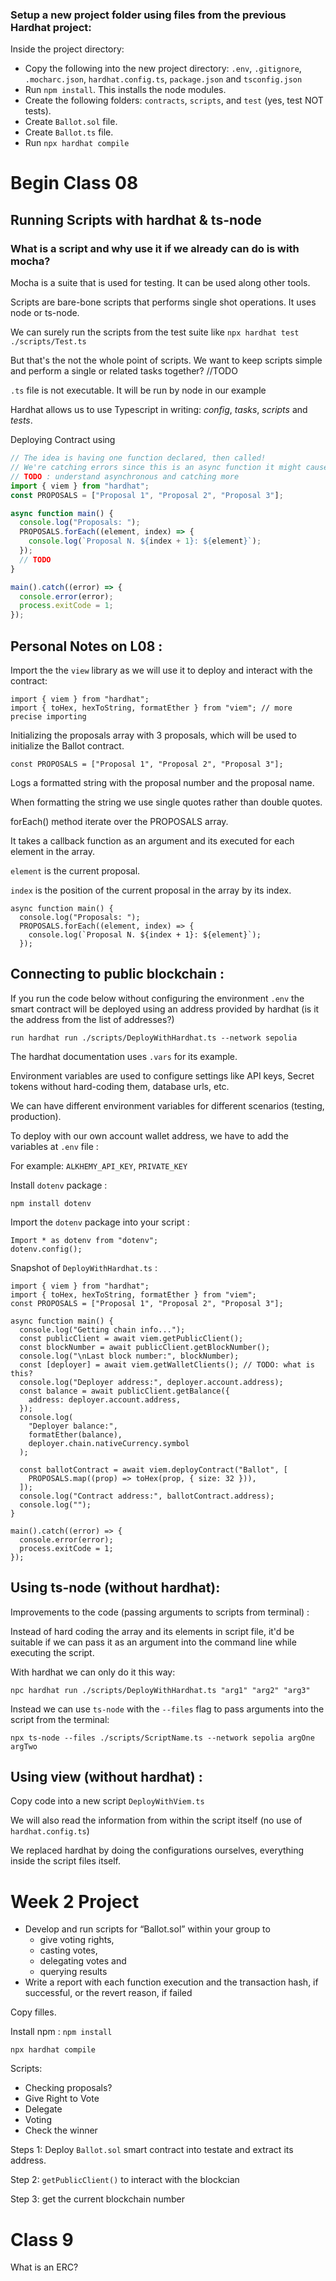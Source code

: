 ### Setup a new project folder using files from the previous Hardhat project:

Inside the project directory:

- Copy the following into the new project directory: `.env`, `.gitignore`, `.mocharc.json`, `hardhat.config.ts`, `package.json` and `tsconfig.json`
- Run `npm install`. This installs the node modules.
- Create the following folders: `contracts`, `scripts`, and `test` (yes, test NOT tests).
- Create `Ballot.sol` file.
- Create `Ballot.ts` file.
- Run `npx hardhat compile`



# Begin Class 08

## Running Scripts with hardhat & ts-node

### What is a script and why use it if we already can do is with mocha?

Mocha is a suite that is used for testing. It can be used along other tools.

Scripts are bare-bone scripts that performs single shot operations. It uses node or ts-node.

We can surely run the scripts from the test suite like `npx hardhat test ./scripts/Test.ts` 

But that's the not the whole point of scripts. We want to keep scripts simple and perform a single or related tasks together? //TODO

`.ts` file is not executable. It will be run by node in our example



Hardhat allows us to use Typescript in writing: *config*, *tasks*, *scripts* and *tests*.





Deploying Contract using 

```typescript
// The idea is having one function declared, then called!
// We're catching errors since this is an async function it might causes issues
// TODO : understand asynchronous and catching more
import { viem } from "hardhat";
const PROPOSALS = ["Proposal 1", "Proposal 2", "Proposal 3"];

async function main() {
  console.log("Proposals: ");
  PROPOSALS.forEach((element, index) => {
    console.log(`Proposal N. ${index + 1}: ${element}`);
  });
  // TODO
}

main().catch((error) => {
  console.error(error);
  process.exitCode = 1;
});
```



## Personal Notes on L08 :

Import the the `view` library as we will  use it to deploy and interact with the contract: 

```solidity
import { viem } from "hardhat";
import { toHex, hexToString, formatEther } from "viem"; // more precise importing
```



Initializing the proposals array with 3 proposals, which will be used to initialize the Ballot contract.

```solidity
const PROPOSALS = ["Proposal 1", "Proposal 2", "Proposal 3"];
```



Logs a formatted string with the proposal number and the proposal name.

When formatting the string we use single quotes rather than double quotes.

forEach() method  iterate over the PROPOSALS array. 

It takes a callback function as an argument and its executed for each element in the array.

`element` is the current proposal.

`index` is the position of the current proposal in the array by its index.

```solidity
async function main() {
  console.log("Proposals: ");
  PROPOSALS.forEach((element, index) => {
    console.log(`Proposal N. ${index + 1}: ${element}`);
  });
```



## Connecting to public blockchain :

If you run the code below without configuring the environment `.env` the smart contract will be deployed using an address provided by hardhat (is it the address from the list of addresses?)

`run hardhat run ./scripts/DeployWithHardhat.ts --network sepolia`

The hardhat documentation uses `.vars` for its example. 

Environment variables are used to configure settings like API keys, Secret tokens without hard-coding them, database urls, etc. 

We can have different environment variables for different scenarios (testing, production).

To deploy with our own account wallet address, we have to add the variables at `.env` file :

For example: `ALKHEMY_API_KEY`, `PRIVATE_KEY`



Install `dotenv` package :

`npm install dotenv`

Import the `dotenv` package into your script : 

```solidity
Import * as dotenv from "dotenv";
dotenv.config();
```





Snapshot of `DeployWithHardhat.ts` : 

```solidity
import { viem } from "hardhat";
import { toHex, hexToString, formatEther } from "viem";
const PROPOSALS = ["Proposal 1", "Proposal 2", "Proposal 3"];

async function main() {
  console.log("Getting chain info...");
  const publicClient = await viem.getPublicClient();
  const blockNumber = await publicClient.getBlockNumber();
  console.log("\nLast block number:", blockNumber);
  const [deployer] = await viem.getWalletClients(); // TODO: what is this?
  console.log("Deployer address:", deployer.account.address);
  const balance = await publicClient.getBalance({
    address: deployer.account.address,
  });
  console.log(
    "Deployer balance:",
    formatEther(balance),
    deployer.chain.nativeCurrency.symbol
  );

  const ballotContract = await viem.deployContract("Ballot", [
    PROPOSALS.map((prop) => toHex(prop, { size: 32 })),
  ]);
  console.log("Contract address:", ballotContract.address);
  console.log("");
}

main().catch((error) => {
  console.error(error);
  process.exitCode = 1;
});
```

## Using ts-node (without hardhat): 

Improvements to the code (passing arguments to scripts from terminal) :

Instead of hard coding the array and its elements in script file, it'd be suitable if we can pass it as an argument into the command line while executing the script.

With hardhat we can only do it this way:

`npc hardhat run ./scripts/DeployWithHardhat.ts "arg1" "arg2" "arg3"`

Instead we can use `ts-node` with the `--files` flag to pass arguments into the script from the terminal:

`npx ts-node --files ./scripts/ScriptName.ts --network sepolia argOne argTwo`

## Using view (without hardhat) : 

Copy code into a new script `DeployWithViem.ts`

We will also read the information from within the script itself (no use of `hardhat.config.ts`)

We replaced hardhat by doing the configurations ourselves, everything inside the script files itself.





# Week 2 Project

- Develop and run scripts for “Ballot.sol” within your group to 
  - give voting rights, 
  - casting votes,
  -  delegating votes and 
  - querying results
- Write a report with each function execution and the transaction hash, if successful, or the revert reason, if failed



Copy filles.

Install npm : `npm install`

`npx hardhat compile`



Scripts:

- Checking proposals?
- Give Right to Vote
- Delegate
- Voting
- Check the winner



Steps 1: Deploy `Ballot.sol` smart contract into testate and extract its address.

Step 2: `getPublicClient()` to interact with the blockcian

Step 3: get the current blockchain number







# Class 9

What is an ERC?







